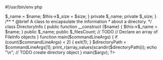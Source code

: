 #!/usr/bin/env php
<?php
    /** UNDER CONSTRUCTION XXX: delete me later **/

    /***********************************/
    /** A Simple Filesystem using OOP **/
    /***********************************/

    /**
     * @brief A class to encapsulate the information
     *  about a file.
     */
    class FileInfo {
        public function __construct ($name, $size) {
            $this->$_name = $name;
            $this->$_size = $size;
        }

        private $_name;
        private $_size;
    }

    /**
     * @brief A class to encapsulate the information
     *  about a directory.
     */
    class DirectoryInfo {
        public function __construct ($name) {
            $this->$_name = $name;
        }

        public $_name;
        public $_filesCount;
        // TODO
        // Declare an array of FileInfo objects
    }

    function main($commandLineArgs) {
        if (count($commandLineArgs) < 2) {
            exit(1);
        }

        $directoryPath = $commandLineArgs[1];
        print_r(array_values(scandir($directoryPath)));
        echo "\n";

        // TODO create directory object
    }

    main($argv);
?>
